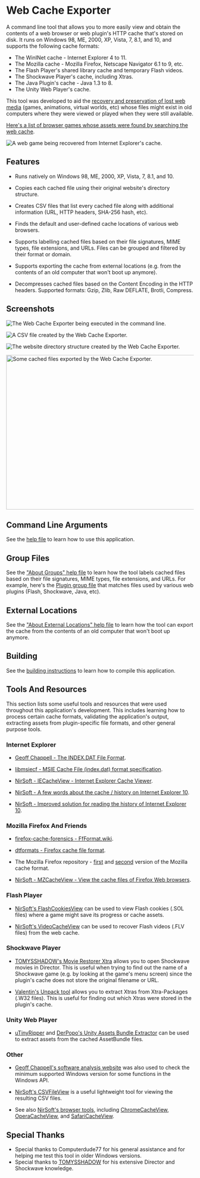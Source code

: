 # Web Cache Exporter

A command line tool that allows you to more easily view and obtain the contents of a web browser or web plugin's HTTP cache that's stored on disk. It runs on Windows 98, ME, 2000, XP, Vista, 7, 8.1, and 10, and supports the following cache formats:

* The WinINet cache - Internet Explorer 4 to 11.
* The Mozilla cache - Mozilla Firefox, Netscape Navigator 6.1 to 9, etc.
* The Flash Player's shared library cache and temporary Flash videos.
* The Shockwave Player's cache, including Xtras.
* The Java Plugin's cache - Java 1.3 to 8.
* The Unity Web Player's cache.

This tool was developed to aid the [recovery and preservation of lost web media](https://bluemaxima.org/flashpoint/) (games, animations, virtual worlds, etc) whose files might exist in old computers where they were viewed or played when they were still available.

[Here's a list of browser games whose assets were found by searching the web cache](recovered_games.md).

![A web game being recovered from Internet Explorer's cache.](Images/recovered_game.png)

## Features

* Runs natively on Windows 98, ME, 2000, XP, Vista, 7, 8.1, and 10.

* Copies each cached file using their original website's directory structure.

* Creates CSV files that list every cached file along with additional information (URL, HTTP headers, SHA-256 hash, etc).

* Finds the default and user-defined cache locations of various web browsers.

* Supports labelling cached files based on their file signatures, MIME types, file extensions, and URLs. Files can be grouped and filtered by their format or domain.

* Supports exporting the cache from external locations (e.g. from the contents of an old computer that won't boot up anymore).

* Decompresses cached files based on the Content Encoding in the HTTP headers. Supported formats: Gzip, Zlib, Raw DEFLATE, Brotli, Compress.

## Screenshots

![The Web Cache Exporter being executed in the command line.](Images/command_line.png)

![A CSV file created by the Web Cache Exporter.](Images/csv_file.png)

![The website directory structure created by the Web Cache Exporter.](Images/website_structure.png)

<img alt="Some cached files exported by the Web Cache Exporter." src="Images/exported_files.png" width="622" height="414">

## Command Line Arguments

See the [help file](readme_body.txt) to learn how to use this application.

## Group Files

See the ["About Groups" help file](Source/Groups/About%20Groups.txt) to learn how the tool labels cached files based on their file signatures, MIME types, file extensions, and URLs. For example, here's the [Plugin group file](Source/Groups/006-Plugin.group) that matches files used by various web plugins (Flash, Shockwave, Java, etc).

## External Locations

See the ["About External Locations" help file](Source/ExternalLocations/About%20External%20Locations.txt) to learn how the tool can export the cache from the contents of an old computer that won't boot up anymore.

## Building

See the [building instructions](Building.txt) to learn how to compile this application.

## Tools And Resources

This section lists some useful tools and resources that were used throughout this application's development. This includes learning how to process certain cache formats, validating the application's output, extracting assets from plugin-specific file formats, and other general purpose tools.

### Internet Explorer

* [Geoff Chappell - The INDEX.DAT File Format](https://www.geoffchappell.com/studies/windows/ie/wininet/api/urlcache/indexdat.htm).

* [libmsiecf - MSIE Cache File (index.dat) format specification](https://github.com/libyal/libmsiecf/blob/master/documentation/MSIE%20Cache%20File%20%28index.dat%29%20format.asciidoc).

* [NirSoft - IECacheView - Internet Explorer Cache Viewer](https://www.nirsoft.net/utils/ie_cache_viewer.html).

* [NirSoft - A few words about the cache / history on Internet Explorer 10](https://blog.nirsoft.net/2012/12/08/a-few-words-about-the-cache-history-on-internet-explorer-10/).

* [NirSoft - Improved solution for reading the history of Internet Explorer 10](https://blog.nirsoft.net/2013/05/02/improved-solution-for-reading-the-history-of-internet-explorer-10/).

### Mozilla Firefox And Friends

* [firefox-cache-forensics - FfFormat.wiki](https://code.google.com/archive/p/firefox-cache-forensics/wikis/FfFormat.wiki).

* [dtformats - Firefox cache file format](https://github.com/libyal/dtformats/blob/main/documentation/Firefox%20cache%20file%20format.asciidoc).

* The Mozilla Firefox repository - [first](https://hg.mozilla.org/mozilla-central/file/2d6becec52a482ad114c633cf3a0a5aa2909263b/netwerk/cache) and [second](https://hg.mozilla.org/mozilla-central/file/tip/netwerk/cache2) version of the Mozilla cache format.

* [NirSoft - MZCacheView - View the cache files of Firefox Web browsers](https://www.nirsoft.net/utils/mozilla_cache_viewer.html).

### Flash Player

* [NirSoft's FlashCookiesView](https://www.nirsoft.net/utils/flash_cookies_view.html) can be used to view Flash cookies (.SOL files) where a game might save its progress or cache assets.

* [NirSoft's VideoCacheView](https://www.nirsoft.net/utils/video_cache_view.html) can be used to recover Flash videos (.FLV files) from the web cache.

### Shockwave Player

* [TOMYSSHADOW's Movie Restorer Xtra](https://github.com/tomysshadow/Movie-Restorer-Xtra) allows you to open Shockwave movies in Director. This is useful when trying to find out the name of a Shockwave game (e.g. by looking at the game's menu screen) since the plugin's cache does not store the original filename or URL.

* [Valentin's Unpack tool](https://valentin.dasdeck.com/lingo/unpack/) allows you to extract Xtras from Xtra-Packages (.W32 files). This is useful for finding out which Xtras were stored in the plugin's cache.

### Unity Web Player

* [uTinyRipper](https://github.com/mafaca/UtinyRipper) and [DerPopo's Unity Assets Bundle Extractor](https://github.com/DerPopo/UABE) can be used to extract assets from the cached AssetBundle files.

### Other

* [Geoff Chappell's software analysis website](https://www.geoffchappell.com) was also used to check the minimum supported Windows version for some functions in the Windows API.

* [NirSoft's CSVFileView](https://www.nirsoft.net/utils/csv_file_view.html) is a useful lightweight tool for viewing the resulting CSV files.

* See also [NirSoft's browser tools](https://www.nirsoft.net/web_browser_tools.html), including [ChromeCacheView](https://www.nirsoft.net/utils/chrome_cache_view.html), [OperaCacheView](https://www.nirsoft.net/utils/opera_cache_view.html), and [SafariCacheView](https://www.nirsoft.net/utils/safari_cache_view.html).

## Special Thanks

* Special thanks to Computerdude77 for his general assistance and for helping me test this tool in older Windows versions.
* Special thanks to [TOMYSSHADOW](https://github.com/tomysshadow) for his extensive Director and Shockwave knowledge.
